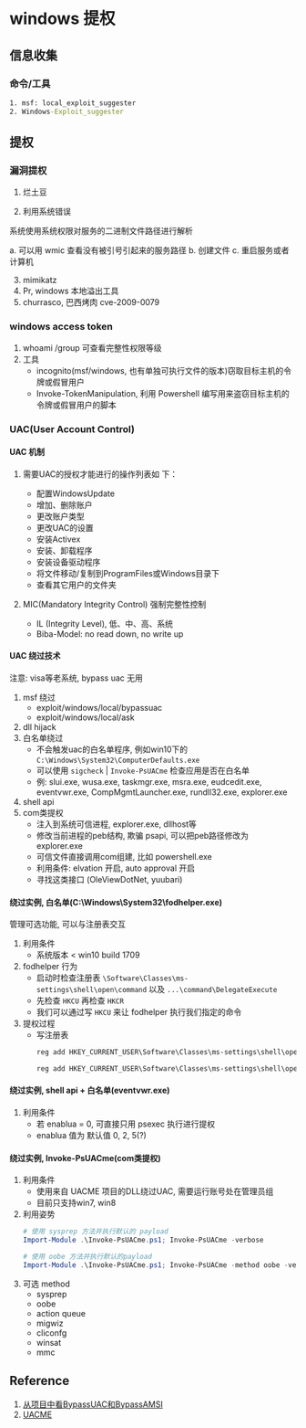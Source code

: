 # windows 提权

## 信息收集

### 命令/工具

```cmd
1. msf: local_exploit_suggester
2. Windows-Exploit_suggester
```


## 提权

### 漏洞提权

1. 烂土豆

2. 利用系统错误

系统使用系统权限对服务的二进制文件路径进行解析

a. 可以用 wmic 查看没有被引号引起来的服务路径
b. 创建文件
c. 重启服务或者计算机
 
3. mimikatz
4. Pr, windows 本地溢出工具
5. churrasco, 巴西烤肉 cve-2009-0079


### windows access token

1. whoami /group 可查看完整性权限等级
2. 工具
    - incognito(msf/windows, 也有单独可执行文件的版本)窃取目标主机的令牌或假冒用户
    - Invoke-TokenManipulation, 利用 Powershell 编写用来盗窃目标主机的令牌或假冒用户的脚本 

### UAC(User Account Control)

#### UAC 机制

1. 需要UAC的授权才能进行的操作列表如 下：
    - 配置WindowsUpdate
    - 增加、删除账户
    - 更改账户类型
    - 更改UAC的设置
    - 安装Activex
    - 安装、卸载程序
    - 安装设备驱动程序
    - 将文件移动/复制到ProgramFiles或Windows目录下
    - 查看其它用户的文件夹

2. MIC(Mandatory Integrity Control) 强制完整性控制
    - IL (Integrity Level), 低、中、高、系统
    - Biba-Model: no read down, no write up

#### UAC 绕过技术

注意: visa等老系统, bypass uac 无用

1. msf 绕过
    - exploit/windows/local/bypassuac
    - exploit/windows/local/ask
2. dll hijack
3. 白名单绕过
    - 不会触发uac的白名单程序, 例如win10下的 `C:\Windows\System32\ComputerDefaults.exe`
    - 可以使用 `sigcheck` | `Invoke-PsUACme` 检查应用是否在白名单
    - 例: slui.exe, wusa.exe, taskmgr.exe, msra.exe, eudcedit.exe, eventvwr.exe, CompMgmtLauncher.exe, rundll32.exe, explorer.exe
4. shell api
5. com类提权
    - 注入到系统可信进程, explorer.exe, dllhost等
    - 修改当前进程的peb结构, 欺骗 psapi, 可以把peb路径修改为 explorer.exe
    - 可信文件直接调用com组建, 比如 powershell.exe
    - 利用条件: elvation 开启, auto approval 开启
    - 寻找这类接口 (OleViewDotNet, yuubari)

#### 绕过实例, 白名单(C:\Windows\System32\fodhelper.exe)

管理可选功能, 可以与注册表交互

1. 利用条件
    - 系统版本 < win10 build 1709
2. fodhelper 行为
    - 启动时检查注册表 `\Software\Classes\ms-settings\shell\open\command` 以及 `...\command\DelegateExecute`
    - 先检查 `HKCU` 再检查 `HKCR`
    - 我们可以通过写 `HKCU` 来让 fodhelper 执行我们指定的命令
3. 提权过程
    - 写注册表
        ```bat
        reg add HKEY_CURRENT_USER\Software\Classes\ms-settings\shell\open\comand /ve /d C:\\Windows\\System32\\cmd.exe
        
        reg add HKEY_CURRENT_USER\Software\Classes\ms-settings\shell\open\command /v DelegateExecute
        ```
        
#### 绕过实例, shell api + 白名单(eventvwr.exe)

1. 利用条件
    - 若 enablua = 0, 可直接只用 psexec 执行进行提权
    - enablua 值为 默认值 0, 2, 5(?)

#### 绕过实例, Invoke-PsUACme(com类提权)

1. 利用条件
    - 使用来自 UACME 项目的DLL绕过UAC, 需要运行账号处在管理员组
    - 目前只支持win7, win8    
2. 利用姿势
    ```powershell
    # 使用 sysprep 方法并执行默认的 payload
    Import-Module .\Invoke-PsUACme.ps1; Invoke-PsUACme -verbose
    
    # 使用 oobe 方法并执行默认的payload
    Import-Module .\Invoke-PsUACme.ps1; Invoke-PsUACme -method oobe -verbose
    ```
3. 可选 method
    - sysprep
    - oobe
    - action queue
     - migwiz
    - cliconfg
    - winsat
    - mmc

    
## Reference

1. [从项目中看BypassUAC和BypassAMSI](https://bbs.pediy.com/thread-266375.htm)
1. [UACME](https://github.com/hfiref0x/UACME)